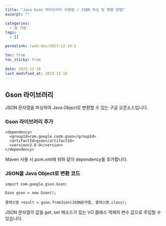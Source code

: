 ```yaml
---
title: "Java Gson 라이브러리 사용법 / JSON 파싱 및 변환 방법"
excerpt: ""

categories:
  - 웹 개발
tags:
  - []

permalink: /web-dev/2023-12-18-1

toc: true
toc_sticky: true
 
date: 2023-12-18
last_modified_at: 2023-12-18
---
```


## Gson 라이브러리

JSON 문자열을 파싱하여 Java Object로 변환할 수 있는 구글 오픈소스입니다.

### Gson 라이브러리 추가
```
<dependency>
  <groupId>com.google.code.gson</groupId>
  <artifactId>gson</artifactId>
  <version>2.8.9</version>
</dependency>
```
Maven 사용 시 pom.xml에 위와 같이 dependency를 추가합니다.

### JSON을 Java Object로 변환 코드
```
import com.google.gson.Gson;

Gson gson = new Gson();

클래스명 result = gson.fromJson(JSON문자열, 클래스명.class);
```
JSON 문자열의 값을 get, set 메소드가 있는 VO 클래스 객체의 변수 값으로 주입할 수 있습니다.